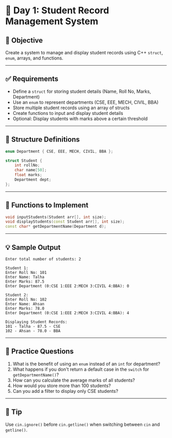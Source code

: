 # 📘 Day 1: Student Record Management System

## 🧠 Objective
Create a system to manage and display student records using C++ `struct`, `enum`, arrays, and functions.

---

## ✅ Requirements

- Define a `struct` for storing student details (Name, Roll No, Marks, Department)
- Use an `enum` to represent departments (CSE, EEE, MECH, CIVIL, BBA)
- Store multiple student records using an array of structs
- Create functions to input and display student details
- Optional: Display students with marks above a certain threshold

---

## 🧱 Structure Definitions

```cpp
enum Department { CSE, EEE, MECH, CIVIL, BBA };

struct Student {
    int rollNo;
    char name[50];
    float marks;
    Department dept;
};
```

---

## 🔨 Functions to Implement

```cpp
void inputStudents(Student arr[], int size);
void displayStudents(const Student arr[], int size);
const char* getDepartmentName(Department d);
```

---

## 💡 Sample Output

```
Enter total number of students: 2

Student 1:
Enter Roll No: 101
Enter Name: Talha
Enter Marks: 87.5
Enter Department (0:CSE 1:EEE 2:MECH 3:CIVIL 4:BBA): 0

Student 2:
Enter Roll No: 102
Enter Name: Ahsan
Enter Marks: 78.0
Enter Department (0:CSE 1:EEE 2:MECH 3:CIVIL 4:BBA): 4

Displaying Student Records:
101 - Talha - 87.5 - CSE
102 - Ahsan - 78.0 - BBA
```

---

## 🧪 Practice Questions

1. What is the benefit of using an `enum` instead of an `int` for department?
2. What happens if you don't return a default case in the `switch` for `getDepartmentName()`?
3. How can you calculate the average marks of all students?
4. How would you store more than 100 students?
5. Can you add a filter to display only CSE students?

---

## 🧠 Tip
Use `cin.ignore()` before `cin.getline()` when switching between `cin` and `getline()`.